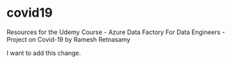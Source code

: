 # covid19
Resources for the Udemy Course - Azure Data Factory For Data Engineers - Project on Covid-19 by Ramesh Retnasamy

I want to add this change.
